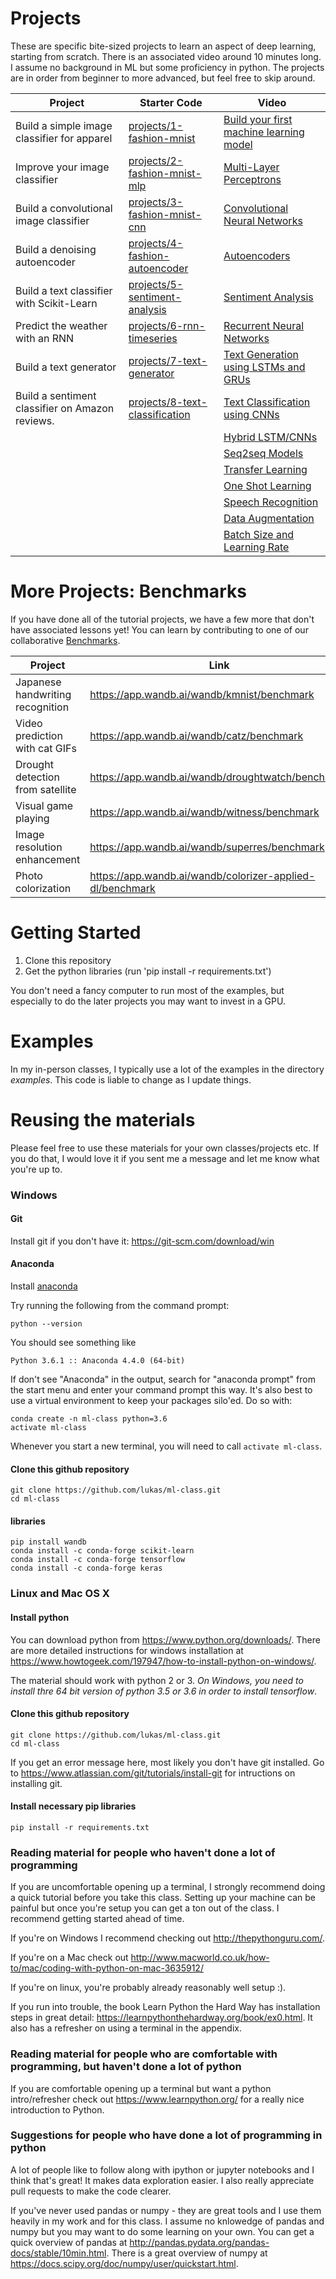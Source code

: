 # Projects

These are specific bite-sized projects to learn an aspect of deep learning, starting from scratch.  There is an associated video around 10 minutes long.  I assume no background in ML but some proficiency in python.  The projects are in order from beginner to more advanced, but feel free to skip around.

| Project | Starter Code | Video |
| ----- | ------- | ----- |
| Build a simple image classifier for apparel | [projects/1-fashion-mnist](https://github.com/lukas/ml-class/tree/master/projects/1-fashion-mnist) | [Build your first machine learning model](https://www.youtube.com/watch?v=CbXj7091OWA) | 
| Improve your image classifier | [projects/2-fashion-mnist-mlp](https://github.com/lukas/ml-class/tree/master/projects/2-fashion-mnist-mlp) | [Multi-Layer Perceptrons](https://www.youtube.com/watch?v=GVKDa5hxUZE) | 
| Build a convolutional image classifier | [projects/3-fashion-mnist-cnn](https://github.com/lukas/ml-class/tree/master/projects/3-fashion-mnist-cnn) | [Convolutional Neural Networks](https://www.youtube.com/watch?v=wzy8jI-duEQ) | 
| Build a denoising autoencoder | [projects/4-fashion-autoencoder](https://github.com/lukas/ml-class/tree/master/projects/4-fashion-autoencoder) | [Autoencoders](https://www.youtube.com/watch?v=6maH8Lh3pK4) | 
| Build a text classifier with Scikit-Learn | [projects/5-sentiment-analysis](https://github.com/lukas/ml-class/tree/master/projects/5-sentiment-analysis) | [Sentiment Analysis](https://www.youtube.com/watch?v=qoyp8pBtCZ0) | 
| Predict the weather with an RNN | [projects/6-rnn-timeseries](https://github.com/lukas/ml-class/tree/master/projects/6-rnn-timeseries) | [Recurrent Neural Networks](https://www.youtube.com/watch?v=8lbGjKhrJOo) | 
| Build a text generator | [projects/7-text-generator](https://github.com/lukas/ml-class/tree/master/projects/7-text-generator) | [Text Generation using LSTMs and GRUs](https://www.youtube.com/watch?v=4F69m3krMHw) |
| Build a sentiment classifier on Amazon reviews. | [projects/8-text-classification](https://github.com/lukas/ml-class/tree/master/projects/8-text-classification) | [Text Classification using CNNs](https://www.youtube.com/watch?v=8YsZXTpFRO0) |
||| [Hybrid LSTM/CNNs](https://www.youtube.com/watch?v=NysY9FN9Uac) |
||| [Seq2seq Models](https://www.youtube.com/watch?v=MqugtGD605k) |
||| [Transfer Learning](https://www.youtube.com/watch?v=vbhEnEbj3JM) |
||| [One Shot Learning](https://www.youtube.com/watch?v=H4MPIWX6ftE) |
||| [Speech Recognition](https://www.youtube.com/watch?v=Qf4YJcHXtcY) |
||| [Data Augmentation](https://www.youtube.com/watch?v=yYqAvlkRwUQ) |
||| [Batch Size and Learning Rate](https://www.youtube.com/watch?v=ZBVwnoVIvZk) |

# More Projects: Benchmarks

If you have done all of the tutorial projects, we have a few more that don't have associated lessons yet!
You can learn by contributing to one of our collaborative [Benchmarks](https://www.wandb.com/benchmarks).

| Project | Link |
| ------- | ---- |
|Japanese handwriting recognition | https://app.wandb.ai/wandb/kmnist/benchmark |
|Video prediction with cat GIFs | https://app.wandb.ai/wandb/catz/benchmark |
|Drought detection from satellite | https://app.wandb.ai/wandb/droughtwatch/benchmark |
|Visual game playing | https://app.wandb.ai/wandb/witness/benchmark |
|Image resolution enhancement | https://app.wandb.ai/wandb/superres/benchmark |
|Photo colorization | https://app.wandb.ai/wandb/colorizer-applied-dl/benchmark |

# Getting Started

1. Clone this repository
2. Get the python libraries (run 'pip install -r requirements.txt')

You don't need a fancy computer to run most of the examples, but especially to do the later projects you may want to invest in a GPU.

# Examples

In my in-person classes, I typically use a lot of the examples in the directory *examples*.  This code is liable to change as I update things.

# Reusing the materials

Please feel free to use these materials for your own classes/projects etc.  If you do that, I would love it if you sent me a message and let me know what you're up to.

### Windows

#### Git

Install git if you don't have it: https://git-scm.com/download/win

#### Anaconda

Install [anaconda](https://repo.continuum.io/archive/Anaconda3-4.4.0-Windows-x86_64.exe)

Try running the following from the command prompt:

```
python --version
```

You should see something like

```
Python 3.6.1 :: Anaconda 4.4.0 (64-bit)
```

If don't see "Anaconda" in the output, search for "anaconda prompt" from the start menu and enter your command prompt this way.   It's also best to use a virtual environment to keep your packages silo'ed.  Do so with:

```
conda create -n ml-class python=3.6
activate ml-class
```

Whenever you start a new terminal, you will need to call `activate ml-class`.

#### Clone this github repository
```
git clone https://github.com/lukas/ml-class.git
cd ml-class
```

#### libraries

```
pip install wandb
conda install -c conda-forge scikit-learn
conda install -c conda-forge tensorflow
conda install -c conda-forge keras
```

### Linux and Mac OS X
#### Install python

You can download python from https://www.python.org/downloads/.  There are more detailed instructions for windows installation at https://www.howtogeek.com/197947/how-to-install-python-on-windows/.  

The material should work with python 2 or 3.  *On Windows, you need to install thre 64 bit version of python 3.5 or 3.6 in order to install tensorflow*.

#### Clone this github repository
```
git clone https://github.com/lukas/ml-class.git
cd ml-class
```

If you get an error message here, most likely you don't have git installed.  Go to https://www.atlassian.com/git/tutorials/install-git for intructions on installing git.

#### Install necessary pip libraries
```
pip install -r requirements.txt
```


### Reading material for people who haven't done a lot of programming

If you are uncomfortable opening up a terminal, I strongly recommend doing a quick tutorial before you take this class.  Setting up your machine can be painful but once you're setup you can get a ton out of the class.  I recommend getting started ahead of time.

If you're on Windows I recommend checking out http://thepythonguru.com/.

If you're on a Mac check out http://www.macworld.co.uk/how-to/mac/coding-with-python-on-mac-3635912/

If you're on linux, you're probably already reasonably well setup :).

If you run into trouble, the book Learn Python the Hard Way has installation steps in great detail: https://learnpythonthehardway.org/book/ex0.html.  It also has a refresher on using a terminal in the appendix.

### Reading material for people who are comfortable with programming, but haven't done a lot of python

If you are comfortable opening up a terminal but want a python intro/refresher check out https://www.learnpython.org/ for a really nice introduction to Python.

### Suggestions for people who have done a lot of programming in python

A lot of people like to follow along with ipython or jupyter notebooks and I think that's great!  It makes data exploration easier.  I also really appreciate pull requests to make the code clearer.

If you've never used pandas or numpy - they are great tools and I use them heavily in my work and for this class.  I assume no knlowedge of pandas and numpy but you may want to do some learning on your own.  You can get a quick overview of pandas at http://pandas.pydata.org/pandas-docs/stable/10min.html.  There is a great overview of numpy at https://docs.scipy.org/doc/numpy/user/quickstart.html.


